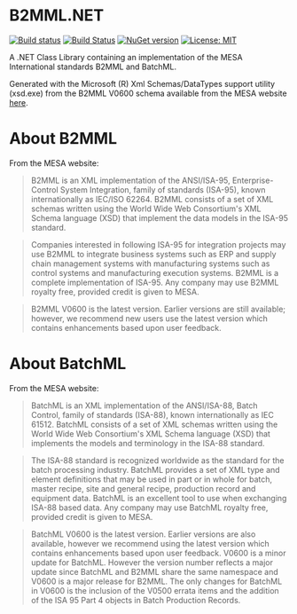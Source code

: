 # B2MML.NET

[![Build status](https://ci.appveyor.com/api/projects/status/eeujp23kfr0d22cw?svg=true)](https://ci.appveyor.com/project/jpdillingham/b2mml-net)
[![Build Status](https://travis-ci.org/jpdillingham/B2MML.NET.svg?branch=master)](https://travis-ci.org/jpdillingham/B2MML.NET)
[![NuGet version](https://img.shields.io/nuget/v/B2MML.NET.svg)](https://www.nuget.org/packages/B2MML.NET/)
[![License: MIT](https://img.shields.io/badge/License-MIT-blue.svg)](https://github.com/jpdillingham/B2MML.NET/blob/master/LICENSE)

A .NET Class Library containing an implementation of the MESA International standards B2MML and BatchML.

Generated with the Microsoft (R) Xml Schemas/DataTypes support utility (xsd.exe) from the B2MML V0600 schema available from the MESA website [here](https://services.mesa.org/ResourceLibrary/ShowResource/0f47758b-60f0-40c6-a71b-fa7b2363fb3a).

# About B2MML

From the MESA website:

> B2MML is an XML implementation of the ANSI/ISA-95, Enterprise-Control System Integration, family of standards (ISA-95), known internationally as IEC/ISO 62264. B2MML consists of a set of XML schemas written using the World Wide Web Consortium's XML Schema language (XSD) that implement the data models in the ISA-95 standard.

> Companies interested in following ISA-95 for integration projects may use B2MML to integrate business systems such as ERP and supply chain management systems with manufacturing systems such as control systems and manufacturing execution systems. B2MML is a complete implementation of ISA-95. Any company may use B2MML royalty free, provided credit is given to MESA.

> B2MML V0600 is the latest version. Earlier versions are still available; however, we recommend new users use the latest version which contains enhancements based upon user feedback.

# About BatchML

From the MESA website:

> BatchML is an XML implementation of the ANSI/ISA-88, Batch Control, family of standards (ISA-88), known internationally as IEC 61512. BatchML consists of a set of XML schemas written using the World Wide Web Consortium's XML Schema language (XSD) that implements the models and terminology in the ISA-88 standard.

> The ISA-88 standard is recognized worldwide as the standard for the batch processing industry. BatchML provides a set of XML type and element definitions that may be used in part or in whole for batch, master recipe, site and general recipe, production record and equipment data. BatchML is an excellent tool to use when exchanging ISA-88 based data. Any company may use BatchML royalty free, provided credit is given to MESA.

> BatchML V0600 is the latest version. Earlier versions are also available, however we recommend using the latest version which contains enhancements based upon user feedback. V0600 is a minor update for BatchML. However the version number reflects a major update since BatchML and B2MML share the same namespace and V0600 is a major release for B2MML. The only changes for BatchML in V0600 is the inclusion of the V0500 errata items and the addition of the ISA 95 Part 4 objects in Batch Production Records.